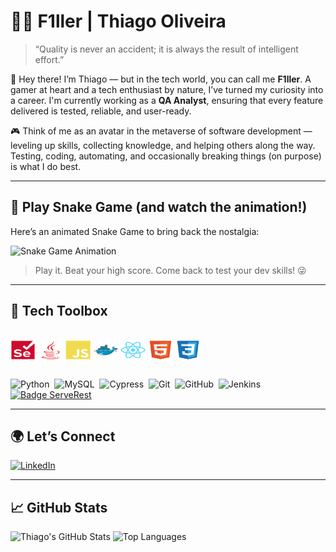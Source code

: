 # 👨‍💻 F1ller | Thiago Oliveira

> “Quality is never an accident; it is always the result of intelligent effort.”

🐍 Hey there! I’m Thiago — but in the tech world, you can call me **F1ller**. A gamer at heart and a tech enthusiast by nature, I’ve turned my curiosity into a career. I'm currently working as a **QA Analyst**, ensuring that every feature delivered is tested, reliable, and user-ready.

🎮 Think of me as an avatar in the metaverse of software development — leveling up skills, collecting knowledge, and helping others along the way. Testing, coding, automating, and occasionally breaking things (on purpose) is what I do best.

---

## 🐍 Play Snake Game (and watch the animation!)

Here’s an animated Snake Game to bring back the nostalgia:

![Snake Game Animation](https://media.giphy.com/media/xT0xenY1OmdA8nQz9S/giphy.gif)

> Play it. Beat your high score. Come back to test your dev skills! 😜

---

## 🧰 Tech Toolbox

<div style="display: inline_block"><br>
  <img align="center" alt="Selenium" height="30" width="40" src="https://raw.githubusercontent.com/devicons/devicon/master/icons/selenium/selenium-original.svg">
  <img align="center" alt="Java" height="30" width="40" src="https://raw.githubusercontent.com/devicons/devicon/master/icons/java/java-plain.svg">
  <img align="center" alt="JavaScript" height="30" width="40" src="https://raw.githubusercontent.com/devicons/devicon/master/icons/javascript/javascript-plain.svg">
  <img align="center" alt="Docker" height="30" width="40" src="https://raw.githubusercontent.com/devicons/devicon/master/icons/docker/docker-original.svg">
  <img align="center" alt="React" height="30" width="40" src="https://raw.githubusercontent.com/devicons/devicon/master/icons/react/react-original.svg">
  <img align="center" alt="HTML" height="30" width="40" src="https://raw.githubusercontent.com/devicons/devicon/master/icons/html5/html5-original.svg">
  <img align="center" alt="CSS" height="30" width="40" src="https://raw.githubusercontent.com/devicons/devicon/master/icons/css3/css3-original.svg">
</div>

<br/>

![Python](https://img.shields.io/badge/-Python-3776AB?style=for-the-badge&logo=python&logoColor=white)&nbsp;
![MySQL](https://img.shields.io/badge/-MySQL-4479A1?style=for-the-badge&logo=mysql&logoColor=white)&nbsp;
![Cypress](https://img.shields.io/badge/-Cypress-17202C?style=for-the-badge&logo=cypress&logoColor=white)&nbsp;
![Git](https://img.shields.io/badge/-Git-F05032?style=for-the-badge&logo=git&logoColor=white)&nbsp;
![GitHub](https://img.shields.io/badge/-GitHub-181717?style=for-the-badge&logo=github&logoColor=white)&nbsp;
![Jenkins](https://img.shields.io/badge/-Jenkins-D24939?style=for-the-badge&logo=jenkins&logoColor=white)&nbsp;
[![Badge ServeRest](https://img.shields.io/badge/API-ServeRest-green)](https://github.com/ServeRest/ServeRest/)

---

## 🌍 Let’s Connect

[![LinkedIn](https://img.shields.io/badge/-LinkedIn-0A66C2?style=for-the-badge&logo=linkedin&logoColor=white)](https://www.linkedin.com/in/thiago-oliveira-qa/)

---

## 📈 GitHub Stats

![Thiago's GitHub Stats](https://github-readme-stats.vercel.app/api?username=F1llerbRZ&show_icons=true&theme=transparent)
![Top Languages](https://github-readme-stats.vercel.app/api/top-langs/?username=F1llerbRZ&layout=compact&langs_count=10&theme=transparent)






